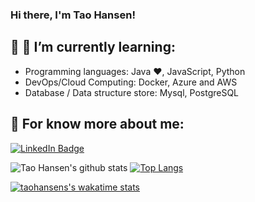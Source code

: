 ### Hi there, I'm Tao Hansen! 

## :triangular_flag_on_post: 🌱 I’m currently learning:
- Programming languages: Java :heart:, JavaScript, Python
- DevOps/Cloud Computing: Docker, Azure and AWS
- Database / Data structure store: Mysql, PostgreSQL

## 💬 For know more about me:

[![LinkedIn Badge](https://img.shields.io/badge/-taohansens-blue?style=for-the-badge&logo=Linkedin&logoColor=white&link=https://www.linkedin.com/in/taohansens/)](https://www.linkedin.com/in/taohansens/)

![Tao Hansen's github stats](https://github-readme-stats.vercel.app/api?username=taohansens&count_private=true&show_icons=true&theme=vue&hide=issues)
[![Top Langs](https://github-readme-stats.vercel.app/api/top-langs/?username=taohansens&layout=compact)](https://github.com/anuraghazra/github-readme-stats)

[![taohansens's wakatime stats](https://github-readme-stats.vercel.app/api/wakatime?username=taohansens)](https://wakatime.com/@taohansens)
<!--
- 🔭 I’m currently working on ...
-  ...
- 👯 I’m looking to collaborate on ...
- 🤔 I’m looking for help with ...
- 💬 Ask me about ...
 ...
- 😄 Pronouns: ...
- ⚡ Fun fact: ...
-->
